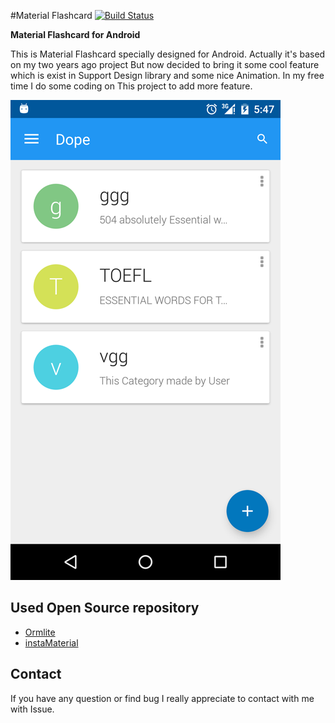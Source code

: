 #Material Flashcard [![Build Status](https://travis-ci.org/AmirHadifar/Flashcard.svg?branch=master)](https://travis-ci.org/AmirHadifar/Flashcard)

**Material Flashcard for Android**

This is Material Flashcard specially designed for Android. Actually it's based on my two years ago project But now decided to bring it some cool feature which is exist in Support Design library and some nice Animation. In my free time I do some coding on This project to add more feature.

![APP SCREENSHOT](https://raw.githubusercontent.com/AmirHadifar/Flashcard/master/ScreenShot/Screenshot_1.png)


Used Open Source repository
-------
* [Ormlite][2]
* [instaMaterial][3]



Contact
-------
If you have any question or find bug I really appreciate to contact with me with Issue.




[2]: https://github.com/j256/ormlite-android
[3]: https://github.com/frogermcs/InstaMaterial
